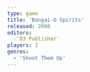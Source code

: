 ```yaml
---
type: game
title: 'Bangai-O Spirits'
released: 2008
editors: 
  -'D3 Publisher'
players: 1
genres:
  - 'Shoot Them Up'
---
```


